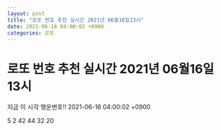 ```yaml
---
layout: post
title: "로또 번호 추천 실시간 2021년 06월16일13시"
date: 2021-06-16 04:00:02 +0900
categories: 로또
---
```


# 로또 번호 추천 실시간 2021년 06월16일13시

지금 이 시각 행운번호!! 2021-06-16 04:00:02 +0900

 5  2  42  44  32  20 

